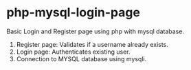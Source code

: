 # php-mysql-login-page
Basic Login and Register page using php with mysql database.

1. Register page: Validates if a username already exists.
2. Login page: Authenticates existing user.
3. Connection to MYSQL database using mysqli.



